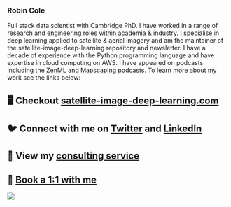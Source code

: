 ### Robin Cole

Full stack data scientist with Cambridge PhD. I have worked in a range of research and engineering roles within academia & industry. I specialise in deep learning applied to satellite & aerial imagery and am the maintainer of the satellite-image-deep-learning repository and newsletter. I have a decade of experience with the Python programming language and have expertise in cloud computing on AWS. I have appeared on podcasts including the [ZenML](https://podcast.zenml.io/satellite-vision-robin-cole) and [Mapscaping](https://mapscaping.com/podcasts/thermal-imagery-from-space/) podcasts. To learn more about my work see the links below:

## 🖥️ Checkout [satellite-image-deep-learning.com](https://www.satellite-image-deep-learning.com/)

## 🐦 Connect with me on [Twitter](https://twitter.com/robmarkcole) and [LinkedIn](https://www.linkedin.com/in/robmarkcole/)

## 👥 View my [consulting service](https://robmarkcole.com/consulting.html)

## 💬 [Book a 1:1 with me](https://calendly.com/robmarkcole/)

<img src="https://github-readme-stats.vercel.app/api?username=robmarkcole&&show_icons=true&theme=radical&bg_color=30,0d0d0d,191919&title_color=fff&text_color=fff&icon_color=79ff97">

